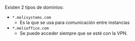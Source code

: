 Existen 2 tipos de dominios:
- `*.melisystems.com` 
	- Es la que se usa para comunicación entre instancias
- `*.melioffice.com`
	- Se puede acceder siempre que se esté con la VPN.

